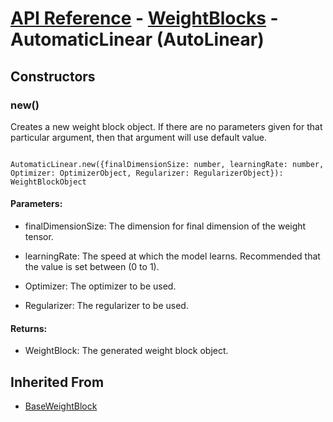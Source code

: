# [API Reference](../../API.md) - [WeightBlocks](../WeightBlocks.md) - AutomaticLinear (AutoLinear)

## Constructors

### new()

Creates a new weight block object. If there are no parameters given for that particular argument, then that argument will use default value.

```

AutomaticLinear.new({finalDimensionSize: number, learningRate: number, Optimizer: OptimizerObject, Regularizer: RegularizerObject}): WeightBlockObject

```

#### Parameters:

* finalDimensionSize: The dimension for final dimension of the weight tensor. 

* learningRate: The speed at which the model learns. Recommended that the value is set between (0 to 1).

* Optimizer: The optimizer to be used.

* Regularizer: The regularizer to be used.

#### Returns:

* WeightBlock: The generated weight block object.

## Inherited From

* [BaseWeightBlock](BaseWeightBlock.md)
